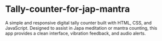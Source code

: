 # Tally-counter-for-jap-mantra
A simple and responsive digital tally counter built with HTML, CSS, and JavaScript. Designed to assist in Japa meditation or mantra counting, this app provides a clean interface, vibration feedback, and audio alerts.

